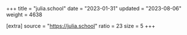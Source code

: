+++
title = "julia.school"
date = "2023-01-31"
updated = "2023-08-06"
weight = 4638

[extra]
source = "https://julia.school"
ratio = 23
size = 5
+++
